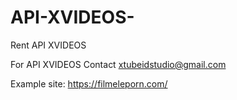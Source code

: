 # API-XVIDEOS-
Rent API XVIDEOS 

For API XVIDEOS  Contact xtubeidstudio@gmail.com 

Example site: https://filmeleporn.com/
